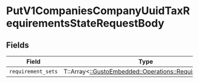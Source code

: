 # PutV1CompaniesCompanyUuidTaxRequirementsStateRequestBody


## Fields

| Field                                                                                                | Type                                                                                                 | Required                                                                                             | Description                                                                                          |
| ---------------------------------------------------------------------------------------------------- | ---------------------------------------------------------------------------------------------------- | ---------------------------------------------------------------------------------------------------- | ---------------------------------------------------------------------------------------------------- |
| `requirement_sets`                                                                                   | T::Array<[::GustoEmbedded::Operations::RequirementSets](../../models/operations/requirementsets.md)> | :heavy_minus_sign:                                                                                   | N/A                                                                                                  |